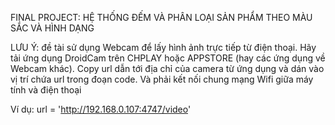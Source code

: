 FINAL PROJECT: HỆ THỐNG ĐẾM VÀ PHÂN LOẠI SẢN PHẨM THEO MÀU SẮC VÀ HÌNH DẠNG

LƯU Ý: đề tài sử dụng Webcam để lấy hình ảnh trực tiếp từ điện thoại. Hãy tải ứng dụng DroidCam trên CHPLAY hoặc APPSTORE (hay các ứng dụng về Webcam khác). Copy url dẫn tới địa chỉ của camera từ ứng dụng và dán vào vị trí chứa url trong đoạn code. Và phải kết nối chung mạng Wifi giữa máy tính và điện thoại

  Ví dụ: url = 'http://192.168.0.107:4747/video'

